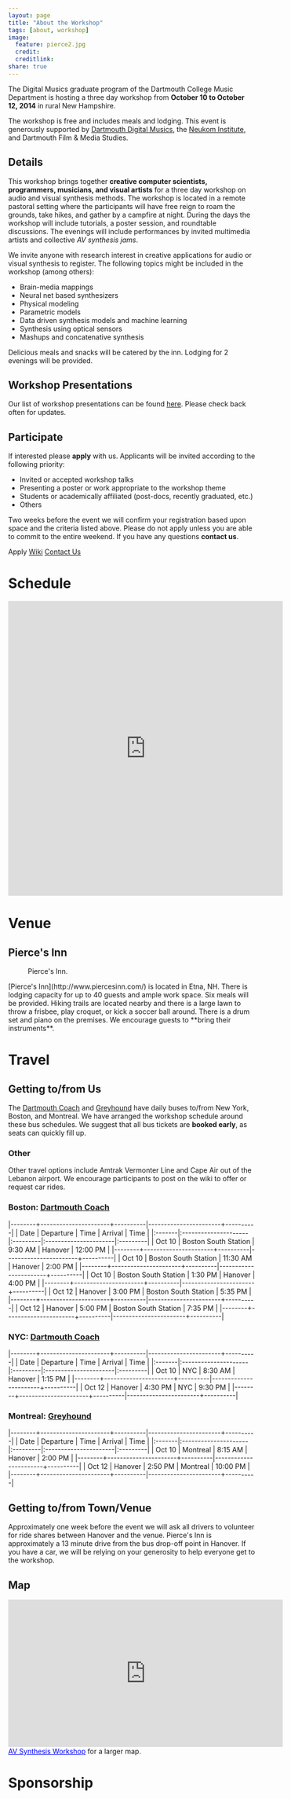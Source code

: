 ```yaml
---
layout: page
title: "About the Workshop"
tags: [about, workshop]
image:
  feature: pierce2.jpg
  credit: 
  creditlink: 
share: true
---
```


<a name="about"></a>

The Digital Musics graduate program of the Dartmouth College Music Department is hosting a three day workshop from **October 10 to October 12, 2014** in rural New Hampshire.

The workshop is free and includes meals and lodging. This event is generously supported by [Dartmouth Digital Musics](http://digitalmusics.dartmouth.edu/masters-program/), the [Neukom Institute](http://neukom.dartmouth.edu/), and Dartmouth Film & Media Studies.

## Details
This workshop brings together **creative computer scientists, programmers, musicians, and visual artists** for a three day workshop on audio and visual synthesis methods. The workshop is located in a remote pastoral setting where the participants will have free reign to roam the grounds, take hikes, and gather by a campfire at night. During the days the workshop will include tutorials, a poster session, and roundtable discussions. The evenings will include performances by invited multimedia artists and collective *AV synthesis jams*.

We invite anyone with research interest in creative applications for audio or visual synthesis to register. The following topics might be included in the workshop (among others):

- Brain-media mappings
- Neural net based synthesizers
- Physical modeling
- Parametric models
- Data driven synthesis models and machine learning
- Synthesis using optical sensors
- Mashups and concatenative synthesis

Delicious meals and snacks will be catered by the inn. Lodging for 2 evenings will be provided.

## Workshop Presentations
Our list of workshop presentations can be found [here](/participants). Please check back often for updates.

## Participate
If interested please **apply** with us. Applicants will be invited according to the following priority: 

- Invited or accepted workshop talks
- Presenting a poster or work appropriate to the workshop theme
- Students or academically affiliated (post-docs, recently graduated, etc.)
- Others

Two weeks before the event we will confirm your registration based upon space and the criteria listed above. Please do not apply unless you are able to commit to the entire weekend. If you have any questions **contact us**.

<script src="http://max.jotfor.ms/static/feedback2.js?3.2.3630" type="text/javascript">
var JFL_42325467071149 = new JotformFeedback({
formId:'42325467071149',
base:'http://jotform.us/',
windowTitle:'AV Synthesis Workshop Registration',
background:'#FFA500',
fontColor:'#FFFFFF',
type:false,
height:500,
width:700,
openOnLoad:false
});
</script>

<a class="btn btn-success lightbox-42325467071149">Apply</a> <a href="https://github.com/woodshop/woodshop.github.io/wiki" class="btn btn-info">Wiki</a> <a href="mailto:sarroff@cs.dartmouth.edu?subject=AV Synthesis Workshop" class="btn btn-primary">Contact Us</a>

# Schedule 
<a name="schedule"></a>

<iframe src="https://www.google.com/calendar/embed?showNav=0&amp;showDate=0&amp;showPrint=0&amp;showTabs=0&amp;showCalendars=0&amp;showTz=0&amp;mode=WEEK&amp;height=600&amp;wkst=2&amp;bgcolor=%23ffffcc&amp;src=l6mvbk02ge69j2er9j7q10s3ug%40group.calendar.google.com&amp;color=%238C500B&amp;ctz=America%2FNew_York&amp;dates=20141010/20141012" style=" border-width:0 " width="560" height="600" frameborder="0" scrolling="no"></iframe>

# Venue
<a name="venue"></a>

## Pierce's Inn
<figure>
	<a href="/images/pierce2.jpg"><img src="/images/pierce2.jpg" alt=""></a>
	<figcaption>Pierce's Inn.</figcaption>
</figure>
[Pierce's Inn](http://www.piercesinn.com/) is located in Etna, NH. There is lodging capacity for up to 40 guests and ample work space. Six meals will be provided. Hiking trails are located nearby and there is a large lawn to throw a frisbee, play croquet, or kick a soccer ball around. There is a drum set and piano on the premises. We encourage guests to **bring their instruments**.

# Travel
<a name="travel"></a>

## Getting to/from Us

The [Dartmouth Coach](http://www.dartmouthcoach.com/) and [Greyhound](https://www.greyhound.com/default.aspx) have daily buses to/from New York, Boston, and Montreal. We have arranged the workshop schedule around these bus schedules. We suggest that all bus tickets are **booked early**, as seats can quickly fill up.

### Other
Other travel options include Amtrak Vermonter Line and Cape Air out of the Lebanon airport. We encourage participants to post on the wiki to offer or request car rides.


### Boston: [Dartmouth Coach](http://www.dartmouthcoach.com/)

|--------+----------------------+----------|-----------------------+----------|
| Date   | Departure            | Time     | Arrival               | Time     |
|:-------|:---------------------|:---------|:----------------------|:---------|
| Oct 10 | Boston South Station | 9:30 AM  | Hanover               | 12:00 PM |
|--------+----------------------+----------|-----------------------+----------|
| Oct 10 | Boston South Station | 11:30 AM | Hanover               | 2:00 PM  |
|--------+----------------------+----------|-----------------------+----------|
| Oct 10 | Boston South Station | 1:30 PM  | Hanover               | 4:00 PM  |
|--------+----------------------+----------|-----------------------+----------|
| Oct 12 | Hanover              | 3:00 PM  | Boston South Station  | 5:35 PM  |
|--------+----------------------+----------|-----------------------+----------|
| Oct 12 | Hanover              | 5:00 PM  | Boston South Station  | 7:35 PM  |
|--------+----------------------+----------|-----------------------+----------|

### NYC: [Dartmouth Coach](http://www.dartmouthcoach.com/)

|--------+----------------------+----------|-----------------------+----------|
| Date   | Departure            | Time     | Arrival               | Time     |
|:-------|:---------------------|:---------|:----------------------|:---------|
| Oct 10 | NYC                  | 8:30 AM  | Hanover               | 1:15 PM  |
|--------+----------------------+----------|-----------------------+----------|
| Oct 12 | Hanover              | 4:30 PM  | NYC                   | 9:30 PM  |
|--------+----------------------+----------|-----------------------+----------|

### Montreal: [Greyhound](https://www.greyhound.com/default.aspx)

|--------+----------------------+----------|-----------------------+----------|
| Date   | Departure            | Time     | Arrival               | Time     |
|:-------|:---------------------|:---------|:----------------------|:---------|
| Oct 10 | Montreal             | 8:15 AM  | Hanover               | 2:00 PM  |
|--------+----------------------+----------|-----------------------+----------|
| Oct 12 | Hanover              | 2:50 PM  | Montreal              | 10:00 PM |
|--------+----------------------+----------|-----------------------+----------|

## Getting to/from Town/Venue

Approximately one week before the event we will ask all drivers to volunteer for ride shares between Hanover and the venue. Pierce's Inn is approximately a 13 minute drive from the bus drop-off point in Hanover. If you have a car, we will be relying on your generosity to help everyone get to the workshop.
 
## Map
<iframe id="container" width="560" height="300" frameborder="0" scrolling="no" marginheight="0" marginwidth="0" src="https://www.google.com/maps/ms?msa=0&amp;msid=211288928416186277002.0004e3d90654812a0bd19&amp;ie=UTF8&amp;t=m&amp;ll=43.720497,-72.258453&amp;spn=0.148876,0.205994&amp;z=11&amp;output=embed"></iframe>
<a href="https://www.google.com/maps/ms?msa=0&amp;msid=211288928416186277002.0004e3d90654812a0bd19&amp;ie=UTF8&amp;t=m&amp;ll=43.720497,-72.258453&amp;spn=0.148876,0.205994&amp;z=11&amp;source=embed" style="color:#0000FF;text-align:left">AV Synthesis Workshop</a> for a larger map.

# Sponsorship

<figure>
	<a href="http://digitalmusics.dartmouth.edu/~hamr/img/neukom.jpg"><img src="http://digitalmusics.dartmouth.edu/~hamr/img/neukom.jpg" alt=""></a>
</figure>

